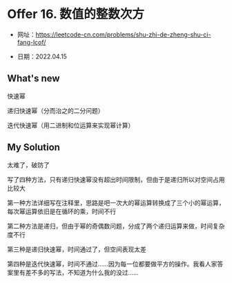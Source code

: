 # Offer 16. 数值的整数次方
- 网址：https://leetcode-cn.com/problems/shu-zhi-de-zheng-shu-ci-fang-lcof/

- 日期：2022.04.15



## What's new

快速幂

递归快速幂（分而治之的二分问题）

迭代快速幂（用二进制和位运算来实现幂计算）



## My Solution

太难了，破防了

写了四种方法，只有递归快速幂没有超出时间限制，但由于是递归所以对空间占用比较大

第一种方法详细写在注释里，思路是吧一次大的幂运算转换成了三个小的幂运算，每次幂运算依旧是在循环的乘，时间不行

第二种方法是递归，但由于幂的奇偶数问题，分成了两个递归运算来做，时间复杂度不行

第三种是递归快速幂，时间通过了，但空间表现太差

第四种是迭代快速幂，时间不通过……因为每一位都要做平方的操作。我看人家答案里有差不多的写法，不知道为什么我的没过……

